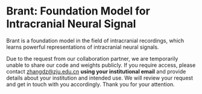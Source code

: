 # Brant: Foundation Model for Intracranial Neural Signal
Brant is a foundation model in the field of intracranial recordings, which learns powerful representations of intracranial neural signals.

Due to the request from our collaboration partner, we are temporarily unable to share our code and weights publicly. If you require access, please contact zhangdz@zju.edu.cn **using your institutional email** and provide details about your institution and intended use. We will review your request and get in touch with you accordingly. Thank you for your attention.
